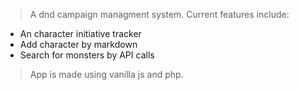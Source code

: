 > A dnd campaign managment system.
> Current features include:
- An character initiative tracker
- Add character by markdown
- Search for monsters by API calls
> App is made using vanilla js and php.
